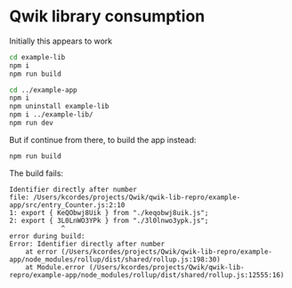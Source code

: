 # Qwik library consumption

Initially this appears to work

```bash
cd example-lib
npm i
npm run build

cd ../example-app
npm i
npm uninstall example-lib
npm i ../example-lib/
npm run dev
```

But if continue from there, to build the app instead:

```bash
npm run build
```

The build fails:

```
Identifier directly after number
file: /Users/kcordes/projects/Qwik/qwik-lib-repro/example-app/src/entry_Counter.js:2:10
1: export { KeQObwj8Uik } from "./keqobwj8uik.js";
2: export { 3L0LnWO3YPk } from "./3l0lnwo3ypk.js";
             ^
error during build:
Error: Identifier directly after number
    at error (/Users/kcordes/projects/Qwik/qwik-lib-repro/example-app/node_modules/rollup/dist/shared/rollup.js:198:30)
    at Module.error (/Users/kcordes/projects/Qwik/qwik-lib-repro/example-app/node_modules/rollup/dist/shared/rollup.js:12555:16)

```
